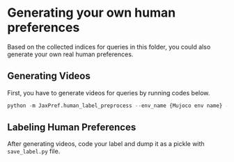 # Generating your own human preferences
Based on the collected indices for queries in this folder, you could also generate your own real human preferences.

## Generating Videos
First, you have to generate videos for queries by running codes below.
```python
python -m JaxPref.human_label_preprocess --env_name {Mujoco env name} --query_path ./human_label  --save_dir {video folder to save} --num_query {number of query} --query_len {query length}
```

## Labeling Human Preferences
After generating videos, code your label and dump it as a pickle with `save_label.py` file.